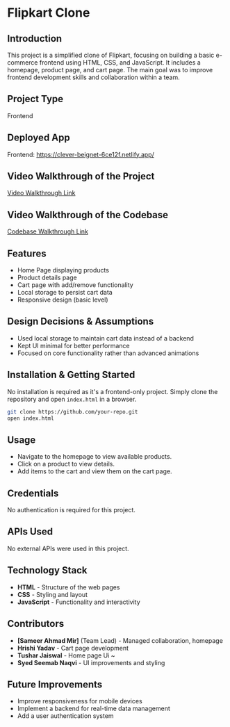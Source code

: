 # Flipkart Clone

## Introduction

This project is a simplified clone of Flipkart, focusing on building a basic e-commerce frontend using HTML, CSS, and JavaScript. It includes a homepage, product page, and cart page. The main goal was to improve frontend development skills and collaboration within a team.

## Project Type

Frontend

## Deployed App

Frontend: https://clever-beignet-6ce12f.netlify.app/

## Video Walkthrough of the Project

[Video Walkthrough Link](https://video-link.whatever)

## Video Walkthrough of the Codebase

[Codebase Walkthrough Link](https://video-link.whatever)

## Features

- Home Page displaying products
- Product details page
- Cart page with add/remove functionality
- Local storage to persist cart data
- Responsive design (basic level)

## Design Decisions & Assumptions

- Used local storage to maintain cart data instead of a backend
- Kept UI minimal for better performance
- Focused on core functionality rather than advanced animations

## Installation & Getting Started

No installation is required as it's a frontend-only project. Simply clone the repository and open `index.html` in a browser.

```bash
git clone https://github.com/your-repo.git
open index.html
```

## Usage

- Navigate to the homepage to view available products.
- Click on a product to view details.
- Add items to the cart and view them on the cart page.

## Credentials

No authentication is required for this project.

## APIs Used

No external APIs were used in this project.

## Technology Stack

- **HTML** - Structure of the web pages
- **CSS** - Styling and layout
- **JavaScript** - Functionality and interactivity

## Contributors

- **[Sameer Ahmad Mir]** (Team Lead) - Managed collaboration, homepage
- **Hrishi Yadav** - Cart page development
- **Tushar Jaiswal** - Home page Ui ~
- **Syed Seemab Naqvi** - UI improvements and styling

## Future Improvements

- Improve responsiveness for mobile devices
- Implement a backend for real-time data management
- Add a user authentication system
